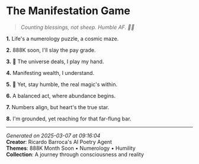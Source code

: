 # The Manifestation Game

> *Counting blessings, not sheep. Humble AF. 💫🤝*

**1.** Life's a numerology puzzle, a cosmic maze.


**2.** 888K soon, I'll slay the pay grade.


**3.** 🎰 The universe deals, I play my hand.


**4.** Manifesting wealth, I understand.


**5.** 🌌 Yet, stay humble, the real magic's within.


**6.** A balanced act, where abundance begins.


**7.** Numbers align, but heart's the true star.


**8.** I'm grounded, yet reaching for that far-flung bar.



---

*Generated on 2025-03-07 at 09:16:04*  
**Creator**: Ricardo Barroca's AI Poetry Agent  
**Themes**: 888K Month Soon • Numerology • Humility  
**Collection**: A journey through consciousness and reality